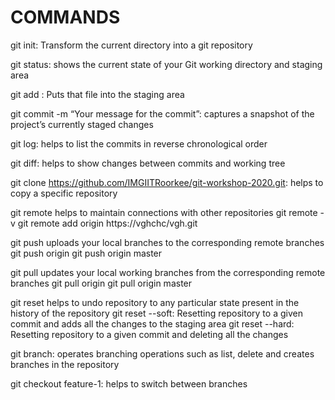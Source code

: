# COMMANDS 

git init: Transform the current directory into a git repository

git status: shows the current state of your Git working directory and staging area

git add <filename>: Puts that file into the staging area

git commit -m “Your message for the commit”: captures a snapshot of the project’s currently staged changes

git log: helps to list the commits in reverse chronological order

git diff: helps to show changes between commits and working tree

git clone https://github.com/IMGIITRoorkee/git-workshop-2020.git: helps to copy a specific repository

git remote helps to maintain connections with other repositories
    git remote -v
    git remote add origin https://vghchc/vgh.git

git push uploads your local branches to the corresponding remote branches
    git push origin
    git push origin master

git pull updates your local working branches from the corresponding remote branches
    git pull origin
    git pull origin master

git reset helps to undo repository to any particular state present in the history of the repository
    git reset --soft: Resetting repository to a given commit and adds all the changes to the staging area
    git reset --hard:  Resetting repository to a given commit and deleting all the changes

git branch: operates branching operations such as list, delete and creates branches in the repository

git checkout feature-1: helps to switch between branches